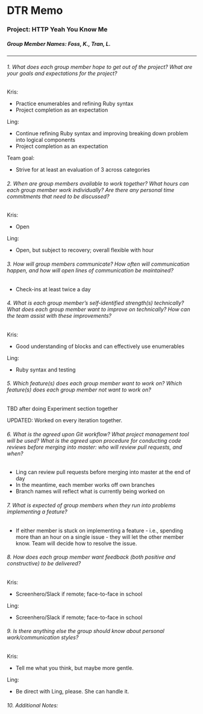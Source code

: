 # DTR Memo
### Project: HTTP Yeah You Know Me
##### Group Member Names: Foss, K., Tran, L.

---

###### 1. What does each group member hope to get out of the project? What are your goals and expectations for the project?

Kris:
* Practice enumerables and refining Ruby syntax
* Project completion as an expectation

Ling:
* Continue refining Ruby syntax and improving breaking down problem into logical components
* Project completion as an expectation

Team goal:
* Strive for at least an evaluation of 3 across categories

###### 2. When are group members available to work together? What hours can each group member work individually? Are there any personal time commitments that need to be discussed?

Kris:
* Open

Ling:
* Open, but subject to recovery; overall flexible with hour

###### 3. How will group members communicate? How often will communication happen, and how will open lines of communication be maintained?

* Check-ins at least twice a day

###### 4. What is each group member’s self-identified strength(s) technically? What does each group member want to improve on technically? How can the team assist with these improvements?

Kris:
* Good understanding of blocks and can effectively use enumerables

Ling:
* Ruby syntax and testing

###### 5. Which feature(s) does each group member want to work on? Which feature(s) does each group member not want to work on?

TBD after doing Experiment section together

UPDATED: Worked on every iteration together.

###### 6. What is the agreed upon Git workflow? What project management tool will be used? What is the agreed upon procedure for conducting code reviews before merging into master: who will review pull requests, and when?

* Ling can review pull requests before merging into master at the end of day
* In the meantime, each member works off own branches
* Branch names will reflect what is currently being worked on

###### 7. What is expected of group members when they run into problems implementing a feature?

* If either member is stuck on implementing a feature - i.e., spending more than an hour on a single issue - they will let the other member know. Team will decide how to resolve the issue.

###### 8. How does each group member want feedback (both positive and constructive) to be delivered?

Kris:
* Screenhero/Slack if remote; face-to-face in school

Ling:
* Screenhero/Slack if remote; face-to-face in school

###### 9. Is there anything else the group should know about personal work/communication styles?

Kris:
* Tell me what you think, but maybe more gentle.

Ling:
* Be direct with Ling, please. She can handle it.

###### 10. Additional Notes:

